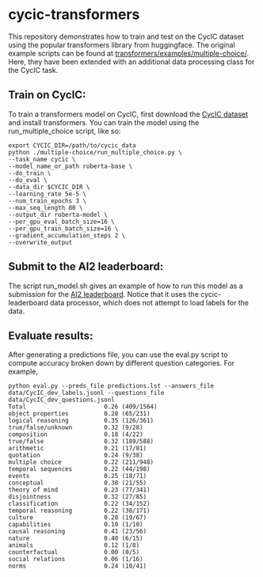 # cycic-transformers

This repository demonstrates how to train and test on the CycIC dataset using the popular transformers library from huggingface. The original example scripts can be found at [transformers/examples/multiple-choice/](https://github.com/huggingface/transformers/tree/master/examples/multiple-choice). Here, they have been extended with an additional data processing class for the CycIC task.

## Train on CycIC:
To train a transformers model on CycIC, first download the [CycIC dataset](https://leaderboard.allenai.org/cycic/submissions/get-started) and install transformers. You can train the model using the run_multiple_choice script, like so:
```
export CYCIC_DIR=/path/to/cycic_data
python ./multiple-choice/run_multiple_choice.py \
--task_name cycic \
--model_name_or_path roberta-base \
--do_train \
--do_eval \
--data_dir $CYCIC_DIR \
--learning_rate 5e-5 \
--num_train_epochs 3 \
--max_seq_length 80 \
--output_dir roberta-model \
--per_gpu_eval_batch_size=16 \
--per_gpu_train_batch_size=16 \
--gradient_accumulation_steps 2 \
--overwrite_output
```

## Submit to the AI2 leaderboard:
The script run_model.sh gives an example of how to run this model as a submission for the [AI2 leaderboard](https://leaderboard.allenai.org/cycic/submissions/get-started). Notice that it uses the cycic-leaderboard data processor, which does not attempt to load labels for the data.

## Evaluate results:
After generating a predictions file, you can use the eval.py script to compute accuracy broken down by different question categories. For example,
```
python eval.py --preds_file predictions.lst --answers_file data/CycIC_dev_labels.jsonl --questions_file data/CycIC_dev_questions.jsonl
Total                      0.26 (409/1564)
object properties          0.28 (65/231)
logical reasoning          0.35 (126/361)
true/false/unknown         0.32 (9/28)
composition                0.18 (4/22)
true/false                 0.32 (189/588)
arithmetic                 0.21 (17/81)
quotation                  0.24 (9/38)
multiple choice            0.22 (211/948)
temporal sequences         0.22 (44/198)
events                     0.25 (18/71)
conceptual                 0.38 (21/55)
theory of mind             0.23 (77/341)
disjointness               0.32 (27/85)
classification             0.22 (34/152)
temporal reasoning         0.22 (38/171)
culture                    0.28 (19/67)
capabilities               0.10 (1/10)
causal reasoning           0.41 (23/56)
nature                     0.40 (6/15)
animals                    0.12 (1/8)
counterfactual             0.00 (0/5)
social relations           0.06 (1/16)
norms                      0.24 (10/41)
```
